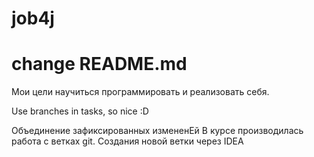 # job4j 
# change README.md

Мои цели научиться программировать и реализовать себя.

Use branches in tasks, so nice :D

Объединение зафиксированных измененЕй
В курсе производилась работа с ветках git.
Создания новой ветки через IDEA